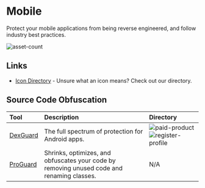# Mobile

Protect your mobile applications from being reverse engineered, and follow industry best practices. 

![asset-count](https://img.shields.io/badge/Tools%20%26%20Resources%20Available-2-3c85d4?style=for-the-badge)

## Links <!-- {docsify-ignore} -->

- [Icon Directory](../ICONS.md) - Unsure what an icon means? Check out our directory.

## Source Code Obfuscation

| Tool | Description | Directory |
| :--- | :--- | :--- |
| [DexGuard](https://www.guardsquare.com/dexguard) | The full spectrum of protection for Android apps. | ![paid-product](https://raw.githubusercontent.com/InfosecHouse/InfosecHouse/main/docs/icons/paid-product.png) ![register-profile](https://raw.githubusercontent.com/InfosecHouse/InfosecHouse/main/docs/icons/register-profile.png) |
| [ProGuard](http://android-doc.github.io/tools/help/proguard.html) | Shrinks, optimizes, and obfuscates your code by removing unused code and renaming classes. | N/A |
